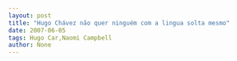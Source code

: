 ```yaml
---
layout: post
title: "Hugo Chávez não quer ninguém com a lingua solta mesmo"
date: 2007-06-05
tags: Hugo Car,Naomi Campbell
author: None
---
```

 